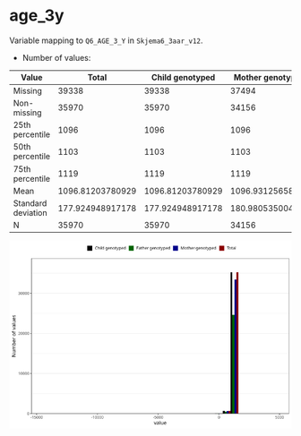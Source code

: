 # age_3y
Variable mapping to `Q6_AGE_3_Y` in `Skjema6_3aar_v12`.
- Number of values:

| Value | Total | Child genotyped | Mother genotyped | Father genotyped |
| ----- | ----- | --------------- | ---------------- | ---------------- |
| Missing | 39338 | 39338 | 37494 | 24968 |
| Non-missing | 35970 | 35970 | 34156 | 25116 |
| 25th percentile | 1096 | 1096 | 1096 | 1096 |
| 50th percentile | 1103 | 1103 | 1103 | 1103 |
| 75th percentile | 1119 | 1119 | 1119 | 1119 |
| Mean | 1096.81203780929 | 1096.81203780929 | 1096.93125658742 | 1097.98140627488 |
| Standard deviation | 177.924948917178 | 177.924948917178 | 180.980535004106 | 157.426231006488 |
| N | 35970 | 35970 | 34156 | 25116 |



![](age_3y_n.png)



